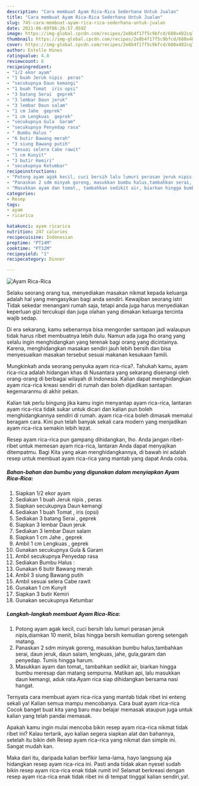 ```yaml
---
description: "Cara membuat Ayam Rica-Rica Sederhana Untuk Jualan"
title: "Cara membuat Ayam Rica-Rica Sederhana Untuk Jualan"
slug: 745-cara-membuat-ayam-rica-rica-sederhana-untuk-jualan
date: 2021-06-09T06:26:57.059Z
image: https://img-global.cpcdn.com/recipes/2e8b4f17f5c9bfcd/680x482cq70/ayam-rica-rica-foto-resep-utama.jpg
thumbnail: https://img-global.cpcdn.com/recipes/2e8b4f17f5c9bfcd/680x482cq70/ayam-rica-rica-foto-resep-utama.jpg
cover: https://img-global.cpcdn.com/recipes/2e8b4f17f5c9bfcd/680x482cq70/ayam-rica-rica-foto-resep-utama.jpg
author: Estelle Hines
ratingvalue: 4.8
reviewcount: 6
recipeingredient:
- "1/2 ekor ayam"
- "1 buah Jeruk nipis  peras"
- "secukupnya Daun kemangi"
- "1 buah Tomat  iris opsi"
- "3 batang Serai  geprek"
- "3 lembar Daun jeruk"
- "3 lembar Daun salam"
- "1 cm Jahe  geprek"
- "1 cm Lengkuas  geprek"
- "secukupnya Gula  Garam"
- "secukupnya Penyedap rasa"
- " Bumbu Halus "
- "6 butir Bawang merah"
- "3 siung Bawang putih"
- "sesuai selera Cabe rawit"
- "1 cm Kunyit"
- "3 butir Kemiri"
- "secukupnya Ketumbar"
recipeinstructions:
- "Potong ayam agak kecil, cuci bersih lalu lumuri perasan jeruk nipis,diamkan 10 menit, bilas hingga bersih kemudian goreng setengah matang."
- "Panaskan 2 sdm minyak goreng, masukkan bumbu halus,tambahkan serai, daun jeruk, daun salam, lengkuas, jahe, gula,garam dan penyedap. Tumis hingga harum."
- "Masukkan ayam dan tomat,, tambahkan sedikit air, biarkan hingga bumbu meresap dan matang sempurna. Matikan api, lalu masukkan daun kemangi, aduk rata.Ayam rica siap dihidangkan bersama nasi hangat."
categories:
- Resep
tags:
- ayam
- ricarica

katakunci: ayam ricarica 
nutrition: 247 calories
recipecuisine: Indonesian
preptime: "PT14M"
cooktime: "PT32M"
recipeyield: "1"
recipecategory: Dinner

---
```



![Ayam Rica-Rica](https://img-global.cpcdn.com/recipes/2e8b4f17f5c9bfcd/680x482cq70/ayam-rica-rica-foto-resep-utama.jpg)

Selaku seorang orang tua, menyediakan masakan nikmat kepada keluarga adalah hal yang mengasyikan bagi anda sendiri. Kewajiban seorang istri Tidak sekedar menangani rumah saja, tetapi anda juga harus menyediakan keperluan gizi tercukupi dan juga olahan yang dimakan keluarga tercinta wajib sedap.

Di era  sekarang, kamu sebenarnya bisa mengorder santapan jadi walaupun tidak harus ribet membuatnya lebih dulu. Namun ada juga lho orang yang selalu ingin menghidangkan yang terenak bagi orang yang dicintainya. Karena, menghidangkan masakan sendiri jauh lebih bersih dan bisa menyesuaikan masakan tersebut sesuai makanan kesukaan famili. 



Mungkinkah anda seorang penyuka ayam rica-rica?. Tahukah kamu, ayam rica-rica adalah hidangan khas di Nusantara yang sekarang disenangi oleh orang-orang di berbagai wilayah di Indonesia. Kalian dapat menghidangkan ayam rica-rica kreasi sendiri di rumah dan boleh dijadikan santapan kegemaranmu di akhir pekan.

Kalian tak perlu bingung jika kamu ingin menyantap ayam rica-rica, lantaran ayam rica-rica tidak sukar untuk dicari dan kalian pun boleh menghidangkannya sendiri di rumah. ayam rica-rica boleh dimasak memalui beragam cara. Kini pun telah banyak sekali cara modern yang menjadikan ayam rica-rica semakin lebih lezat.

Resep ayam rica-rica pun gampang dihidangkan, lho. Anda jangan ribet-ribet untuk memesan ayam rica-rica, lantaran Anda dapat menyajikan ditempatmu. Bagi Kita yang akan menghidangkannya, di bawah ini adalah resep untuk membuat ayam rica-rica yang mantab yang dapat Anda coba.

<!--inarticleads1-->

##### Bahan-bahan dan bumbu yang digunakan dalam menyiapkan Ayam Rica-Rica:

1. Siapkan 1/2 ekor ayam
1. Sediakan 1 buah Jeruk nipis , peras
1. Siapkan secukupnya Daun kemangi
1. Sediakan 1 buah Tomat , iris (opsi)
1. Sediakan 3 batang Serai , geprek
1. Siapkan 3 lembar Daun jeruk
1. Sediakan 3 lembar Daun salam
1. Siapkan 1 cm Jahe , geprek
1. Ambil 1 cm Lengkuas , geprek
1. Gunakan secukupnya Gula &amp; Garam
1. Ambil secukupnya Penyedap rasa
1. Sediakan  Bumbu Halus :
1. Gunakan 6 butir Bawang merah
1. Ambil 3 siung Bawang putih
1. Ambil sesuai selera Cabe rawit
1. Gunakan 1 cm Kunyit
1. Siapkan 3 butir Kemiri
1. Gunakan secukupnya Ketumbar




<!--inarticleads2-->

##### Langkah-langkah membuat Ayam Rica-Rica:

1. Potong ayam agak kecil, cuci bersih lalu lumuri perasan jeruk nipis,diamkan 10 menit, bilas hingga bersih kemudian goreng setengah matang.
1. Panaskan 2 sdm minyak goreng, masukkan bumbu halus,tambahkan serai, daun jeruk, daun salam, lengkuas, jahe, gula,garam dan penyedap. Tumis hingga harum.
1. Masukkan ayam dan tomat,, tambahkan sedikit air, biarkan hingga bumbu meresap dan matang sempurna. Matikan api, lalu masukkan daun kemangi, aduk rata.Ayam rica siap dihidangkan bersama nasi hangat.




Ternyata cara membuat ayam rica-rica yang mantab tidak ribet ini enteng sekali ya! Kalian semua mampu mencobanya. Cara buat ayam rica-rica Cocok banget buat kita yang baru mau belajar memasak ataupun juga untuk kalian yang telah pandai memasak.

Apakah kamu ingin mulai mencoba bikin resep ayam rica-rica nikmat tidak ribet ini? Kalau tertarik, ayo kalian segera siapkan alat dan bahannya, setelah itu bikin deh Resep ayam rica-rica yang nikmat dan simple ini. Sangat mudah kan. 

Maka dari itu, daripada kalian berfikir lama-lama, hayo langsung aja hidangkan resep ayam rica-rica ini. Pasti anda tiidak akan nyesel sudah bikin resep ayam rica-rica enak tidak rumit ini! Selamat berkreasi dengan resep ayam rica-rica enak tidak ribet ini di tempat tinggal kalian sendiri,ya!.

